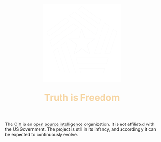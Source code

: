 #
<p align="center">
<img src="assets/CIO.png" width="256" height="256">
</p>

<p style="text-align: center; font-weight: bold; font-size: 30px; color:#F6D6A5; ">Truth is Freedom</p>
<br>

The [CIO](https://github.com/cephalon-intelligence) is an [open source intelligence](https://en.wikipedia.org/wiki/Open-source_intelligence) organization. It is not affiliated with the US Government. The project is still in its infancy, and accordingly it can be expected to continuously evolve.
